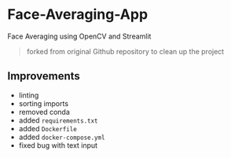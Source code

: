 # Face-Averaging-App

Face Averaging using OpenCV and Streamlit

> forked from original Github repository to clean up the project

## Improvements

- linting
- sorting imports
- removed conda
- added `requirements.txt`
- added `Dockerfile`
- added `docker-compose.yml`
- fixed bug with text input
